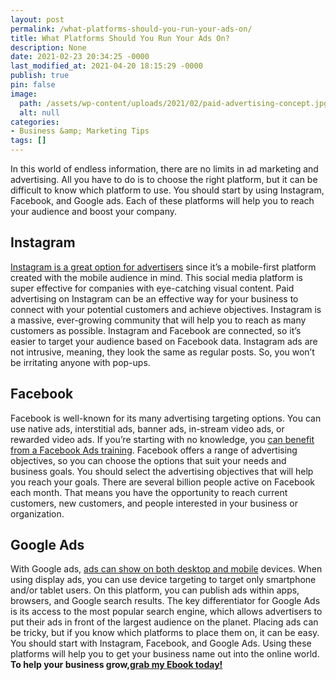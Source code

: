 ```yaml
---
layout: post
permalink: /what-platforms-should-you-run-your-ads-on/
title: What Platforms Should You Run Your Ads On?
description: None
date: 2021-02-23 20:34:25 -0000
last_modified_at: 2021-04-20 18:15:29 -0000
publish: true
pin: false
image:
  path: /assets/wp-content/uploads/2021/02/paid-advertising-concept.jpg
  alt: null
categories:
- Business &amp; Marketing Tips
tags: []
---
```

In this world of endless information, there are no limits in ad marketing and advertising. All you have to do is to choose the right platform, but it can be difficult to know which platform to use. You should start by using Instagram, Facebook, and Google ads. Each of these platforms will help you to reach your audience and boost your company.

## **Instagram**

[Instagram is a great option for advertisers](https://www.powerreviews.com/blog/benefits-of-instagram/) since it’s a mobile-first platform created with the mobile audience in mind. This social media platform is super effective for companies with eye-catching visual content. Paid advertising on Instagram can be an effective way for your business to connect with your potential customers and achieve objectives.  Instagram is a massive, ever-growing community that will help you to reach as many customers as possible. Instagram and Facebook are connected, so it’s easier to target your audience based on Facebook data. Instagram ads are not intrusive, meaning, they look the same as regular posts. So, you won’t be irritating anyone with pop-ups.

## **Facebook**

Facebook is well-known for its many advertising targeting options. You can use native ads, interstitial ads, banner ads, in-stream video ads, or rewarded video ads. If you’re starting with no knowledge, you [can benefit from a Facebook Ads training](https://seodesignchicago.com/digital-marketing-training/). Facebook offers a range of advertising objectives, so you can choose the options that suit your needs and business goals.  You should select the advertising objectives that will help you reach your goals.  There are several billion people active on Facebook each month. That means you have the opportunity to reach current customers, new customers, and people interested in your business or organization.

## **Google Ads**

With Google ads, [ads can show on both desktop and mobile](https://www.hostgator.com/blog/benefits-google-advertising/) devices. When using display ads, you can use device targeting to target only smartphone and/or tablet users. On this platform, you can publish ads within apps, browsers, and Google search results.  The key differentiator for Google Ads is its access to the most popular search engine, which allows advertisers to put their ads in front of the largest audience on the planet. Placing ads can be tricky, but if you know which platforms to place them on, it can be easy. You should start with Instagram, Facebook, and Google Ads. Using these platforms will help you to get your business name out into the online world. **To help your business grow,[grab my Ebook today!](https://go.katebagoy.com/ebook)**
